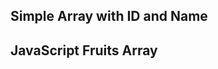 <html>
<head>
  <title>Combined Array Example</title>
</head>
<body>

  <h2>Simple Array with ID and Name</h2>
  <p id="userOutput"></p>

  <h2>JavaScript Fruits Array</h2>
  <p id="fruitsOutput"></p>

  <script>
    // --- User Array ---
    let user = ["1", "Ali"],["2", "hamza"],["3", "safiq"],["4", "kodu"];
    document.getElementById("userOutput").innerHTML = "ID: " + user[0] + ", Name: " + user[1];
    console.log("User Array:", user);

    // --- Fruits Array ---
    let fruits = ["Apple", "Banana", "Mango", "Orange"];
    document.getElementById("fruitsOutput").innerHTML = "Fruits: " + fruits.join(", ");
    console.log("Fruits Array:", fruits);
  </script>

</body>
</html>